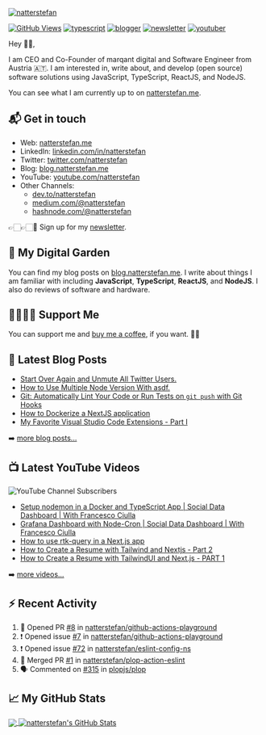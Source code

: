 [![natterstefan](https://res.cloudinary.com/dgqdvqyz3/image/upload/v1613901740/natterstefan/natterstefan-CI-1500x500.png)][1]

[![GitHub Views](https://komarev.com/ghpvc/?username=natterstefan&color=FAC151)][1]
[![typescript](https://img.shields.io/badge/TypeScript-Fan-FAC151.svg?logo=typescript&logoWidth=20)](https://github.com/natterstefan)
[![blogger](https://img.shields.io/badge/Blogger-Follow%20Me-FAC151.svg?logo=hashnode&logoWidth=20)][4]
[![newsletter](https://img.shields.io/badge/Newsletter-subscribe-%23FAC151.svg?logo=gmail&logoWidth=20)][5]
[![youtuber](https://img.shields.io/badge/YouTuber-Follow%20Me-FAC151.svg?logo=youtube&logoWidth=20)][11]

Hey 👋🏻,

I am CEO and Co-Founder of marqant digital and Software Engineer from Austria
🇦🇹. I am interested in, write about, and develop (open source) software solutions
using JavaScript, TypeScript, ReactJS, and NodeJS.

You can see what I am currently up to on [natterstefan.me][1].

## 📬 Get in touch

- Web: [natterstefan.me][1]
- LinkedIn: [linkedin.com/in/natterstefan][2]
- Twitter: [twitter.com/natterstefan][3]
- Blog: [blog.natterstefan.me][4]
- YouTube: [youtube.com/natterstefan][11]
- Other Channels:
  - [dev.to/natterstefan][10]
  - [medium.com/@natterstefan][6]
  - [hashnode.com/@natterstefan][7]

👉🏻👉🏻📧 Sign up for my [newsletter][5].

## 🌳 My Digital Garden

You can find my blog posts on [blog.natterstefan.me][4]. I write about things I
am familiar with including **JavaScript**, **TypeScript**, **ReactJS**, and
**NodeJS**. I also do reviews of software and hardware.

## 🤜🏻🤛🏻 Support Me

You can support me and [buy me a coffee][8], if you want. 🙏🏻

## 📕 Latest Blog Posts

<!-- BLOG-POST-LIST:START -->
- [Start Over Again and Unmute All Twitter Users.](https://blog.natterstefan.me/start-over-again-and-unmute-all-twitter-users)
- [How to Use Multiple Node Version With asdf.](https://blog.natterstefan.me/how-to-use-multiple-node-version-with-asdf)
- [Git: Automatically Lint Your Code or Run Tests on `git push` with Git Hooks](https://blog.natterstefan.me/git-automatically-lint-your-code-or-run-tests-on-git-push-with-git-hooks)
- [How to Dockerize a NextJS application](https://blog.natterstefan.me/how-to-dockerize-a-nextjs-application)
- [My Favorite Visual Studio Code Extensions - Part I](https://blog.natterstefan.me/my-favorite-visual-studio-code-extensions-part-i)
<!-- BLOG-POST-LIST:END -->

➡️ [more blog posts...](https://blog.natterstefan.me)

## 📺 Latest YouTube Videos

![YouTube Channel Subscribers](https://img.shields.io/youtube/channel/subscribers/UCaKtbjfNtWRulKg6VlYd8kw?label=YouTube%20Subscribers&style=social)

<!-- YOUTUBE-VIDEOS-LIST:START -->
- [Setup nodemon in a Docker and TypeScript App | Social Data Dashboard | With Francesco Ciulla](https://www.youtube.com/watch?v=Fw5-8OJ6Qy8)
- [Grafana Dashboard with Node-Cron | Social Data Dashboard | With Francesco Ciulla](https://www.youtube.com/watch?v=ESXUT9dGM60)
- [How to use rtk-query in a Next.js app](https://www.youtube.com/watch?v=GRhnLRbRCvM)
- [How to Create a Resume with Tailwind and Nextjs - Part 2](https://www.youtube.com/watch?v=pRXjx1UmYyU)
- [How to Create a Resume with TailwindUI and Next.js - PART 1](https://www.youtube.com/watch?v=YA1hzqfv2i8)
<!-- YOUTUBE-VIDEOS-LIST:END -->

➡️ [more videos...](https://youtube.com/natterstefan)

## :zap: Recent Activity

<!--START_SECTION:activity-->
1. 💪 Opened PR [#8](https://github.com/natterstefan/github-actions-playground/pull/8) in [natterstefan/github-actions-playground](https://github.com/natterstefan/github-actions-playground)
2. ❗️ Opened issue [#7](https://github.com/natterstefan/github-actions-playground/issues/7) in [natterstefan/github-actions-playground](https://github.com/natterstefan/github-actions-playground)
3. ❗️ Opened issue [#72](https://github.com/natterstefan/eslint-config-ns/issues/72) in [natterstefan/eslint-config-ns](https://github.com/natterstefan/eslint-config-ns)
4. 🎉 Merged PR [#1](https://github.com/natterstefan/plop-action-eslint/pull/1) in [natterstefan/plop-action-eslint](https://github.com/natterstefan/plop-action-eslint)
5. 🗣 Commented on [#315](https://github.com/plopjs/plop/issues/315) in [plopjs/plop](https://github.com/plopjs/plop)
<!--END_SECTION:activity-->

## &#x1f4c8; My GitHub Stats

<a href="https://github.com/natterstefan/natterstefan">
  <img align="center" src="https://github-readme-stats.vercel.app/api/top-langs/?username=natterstefan&hide=java,html&title_color=000000&text_color=000000" />
</a>

<a href="https://github.com/natterstefan/natterstefan">
  <img align="center" src="https://github-readme-stats.vercel.app/api?username=natterstefan&show_icons=true&line_height=27&count_private=true&title_color=000000&text_color=000000&icon_color=FAC051" alt="natterstefan's GitHub Stats" />
</a>

[1]:
  https://natterstefan.me/?utm_source=github.com&utm_medium=gh-profile-natterstefan&utm_campaign=natterstefan
[2]: https://www.linkedin.com/in/natterstefan
[3]: https://twitter.com/intent/follow?screen_name=natterstefan
[4]: https://blog.natterstefan.me
[5]:
  https://newsletter.natterstefan.me?utm_source=github.com&utm_medium=gh-profile-natterstefan&utm_campaign=natterstefan
[6]: https://medium.com/@natterstefan
[7]: https://hashnode.com/@natterstefan
[8]: https://nttr.st/2QoQhEb
[9]: https://nttr.st/2YEatXb
[10]: https://dev.to/natterstefan
[11]: fhttps://www.youtube.com/natterstefan?sub_confirmation=1
